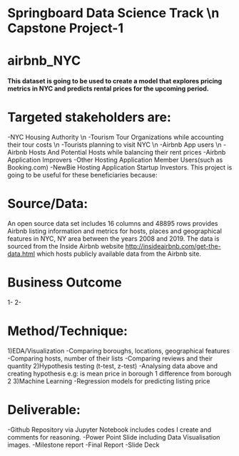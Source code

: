 # Springboard Data Science Track \n Capstone Project-1

# airbnb_NYC
#### This dataset is going to be used to create a model that explores pricing metrics in NYC and predicts rental prices for the upcoming period.
# Targeted stakeholders are:
-NYC Housing Authority \n -Tourism Tour Organizations while accounting their tour costs \n -Tourists planning to visit NYC \n -Airbnb App users \n -Airbnb Hosts And Potential Hosts while balancing their rent prices   -Airbnb Application Improvers -Other Hosting Application Member Users(such as Booking.com) -NewBie Hosting Application Startup Investors. 
This project is going to be useful for these beneficiaries because:
# Source/Data:
An open source data set includes 16 columns and 48895 rows provides Airbnb listing information and metrics for hosts, places and geographical features in NYC, NY area between the years 2008 and 2019.
The data is sourced from the Inside Airbnb website http://insideairbnb.com/get-the-data.html which hosts publicly available data from the Airbnb site.
# Business Outcome
1-
2-  
# Method/Technique:
1)EDA/Visualization -Comparing boroughs, locations, geographical features -Comparing hosts, number of their lists -Comparing reviews and their quantity 2)Hypothesis testing (t-test, z-test) -Analysing data above and creating hypothesis e.g: is mean price in borough 1 difference from borough 2 3)Machine Learning -Regression models for predicting listing price
# Deliverable:
-Github Repository via Jupyter Notebook includes codes I create and comments for reasoning. -Power Point Slide including Data Visualisation images. -Milestone report -Final Report -Slide Deck
